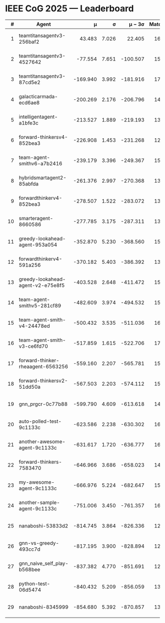 # IEEE CoG 2025 — Leaderboard

| # | Agent | μ | σ | μ − 3σ | Matches | Updated |
|---:|---|---:|---:|---:|---:|---|
| 1 | teamtitansagentv3-256baf2 | 43.483 | 7.026 | 22.405 | 16376 | 2025-08-23 16:35 |
| 2 | teamtitansagentv3-4527642 | -77.554 | 7.651 | -100.507 | 15570 | 2025-08-23 16:35 |
| 3 | teamtitansagentv3-87cd5e2 | -169.940 | 3.992 | -181.916 | 17086 | 2025-08-23 16:35 |
| 4 | galacticarmada-ecd6ae8 | -200.269 | 2.176 | -206.796 | 14900 | 2025-08-23 16:35 |
| 5 | intelligentagent-a1bfe3c | -213.527 | 1.889 | -219.193 | 13408 | 2025-08-23 16:35 |
| 6 | forward-thinkersv4-852bea3 | -226.908 | 1.453 | -231.268 | 12838 | 2025-08-23 16:35 |
| 7 | team-agent-smithv6-a7b2416 | -239.179 | 3.396 | -249.367 | 15960 | 2025-08-23 16:35 |
| 8 | hybridsmartagent2-85abfda | -261.376 | 2.997 | -270.368 | 13860 | 2025-08-23 16:35 |
| 9 | forwardthinkerv4-852bea3 | -278.507 | 1.522 | -283.072 | 13057 | 2025-08-23 16:35 |
| 10 | smarteragent-8660586 | -277.785 | 3.175 | -287.311 | 13670 | 2025-08-23 16:35 |
| 11 | greedy-lookahead-agent-953a054 | -352.870 | 5.230 | -368.560 | 15150 | 2025-08-23 16:35 |
| 12 | forwardthinkerv4-591a256 | -370.182 | 5.403 | -386.392 | 13233 | 2025-08-23 16:35 |
| 13 | greedy-lookahead-agent-v2-e75e8f5 | -403.528 | 2.648 | -411.472 | 15970 | 2025-08-23 16:35 |
| 14 | team-agent-smithv5-281cf89 | -482.609 | 3.974 | -494.532 | 15740 | 2025-08-23 16:35 |
| 15 | team-agent-smith-v4-24478ed | -500.432 | 3.535 | -511.036 | 16522 | 2025-08-23 16:35 |
| 16 | team-agent-smith-v3-ce6fd70 | -517.859 | 1.615 | -522.706 | 17102 | 2025-08-23 16:35 |
| 17 | forward-thinker-rheaagent-6563256 | -559.160 | 2.207 | -565.781 | 15228 | 2025-08-23 16:35 |
| 18 | forward-thinkersv2-51dd50a | -567.503 | 2.203 | -574.112 | 15688 | 2025-08-23 16:35 |
| 19 | gnn_prgcr-0c77b88 | -599.790 | 4.609 | -613.618 | 14220 | 2025-08-23 16:35 |
| 20 | auto-polled-test-9c1133c | -623.586 | 2.238 | -630.302 | 16180 | 2025-08-23 16:35 |
| 21 | another-awesome-agent-9c1133c | -631.617 | 1.720 | -636.777 | 16860 | 2025-08-23 16:35 |
| 22 | forward-thinkers-7583470 | -646.966 | 3.686 | -658.023 | 14820 | 2025-08-23 16:35 |
| 23 | my-awesome-agent-9c1133c | -666.976 | 5.224 | -682.647 | 15880 | 2025-08-23 16:35 |
| 24 | another-sample-agent-9c1133c | -751.006 | 3.450 | -761.357 | 16020 | 2025-08-23 16:35 |
| 25 | nanaboshi-53833d2 | -814.745 | 3.864 | -826.336 | 12360 | 2025-08-23 16:35 |
| 26 | gnn-vs-greedy-493cc7d | -817.195 | 3.900 | -828.894 | 12940 | 2025-08-23 16:35 |
| 27 | gnn_naive_self_play-b568bee | -837.382 | 4.770 | -851.691 | 12880 | 2025-08-23 16:35 |
| 28 | python-test-06d5474 | -840.432 | 5.209 | -856.059 | 13110 | 2025-08-23 16:35 |
| 29 | nanaboshi-8345999 | -854.680 | 5.392 | -870.857 | 13490 | 2025-08-23 16:35 |
